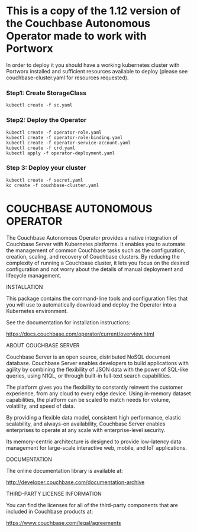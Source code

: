 # This is a copy of the 1.12 version of the Couchbase Autonomous Operator made to work with Portworx

In order to deploy it you should have a working kubernetes cluster with Portworx installed and sufficient resources available to deploy (please see couchbase-cluster.yaml for resources requested). 

### Step1: Create StorageClass

```
kubectl create -f sc.yaml
```

### Step2: Deploy the Operator

```
kubectl create -f operator-role.yaml
kubectl create -f operator-role-binding.yaml
kubectl create -f operator-service-account.yaml
kubectl create -f crd.yaml
kubectl apply -f operator-deployment.yaml
```

### Step 3: Deploy your cluster
```
kubectl create -f secret.yaml
kc create -f couchbase-cluster.yaml
```

# COUCHBASE AUTONOMOUS OPERATOR

The Couchbase Autonomous Operator provides a native integration of Couchbase
Server with Kubernetes platforms. It enables you to automate the management of
common Couchbase tasks such as the configuration, creation, scaling, and
recovery of Couchbase clusters. By reducing the complexity of running a
Couchbase cluster, it lets you focus on the desired configuration and not worry
about the details of manual deployment and lifecycle management.


INSTALLATION

This package contains the command-line tools and configuration files that you
will use to automatically download and deploy the Operator into a Kubernetes
environment.

See the documentation for installation instructions:

https://docs.couchbase.com/operator/current/overview.html


ABOUT COUCHBASE SERVER

Couchbase Server is an open source, distributed NoSQL document database.
Couchbase Server enables developers to build applications with agility by
combining the flexibility of JSON data with the power of SQL-like queries, using
N1QL, or through built-in full-text search capabilities.

The platform gives you the flexibility to constantly reinvent the customer
experience, from any cloud to every edge device. Using in-memory dataset
capabilities, the platform can be scaled to match needs for volume, volatility,
and speed of data.

By providing a flexible data model, consistent high performance, elastic
scalability, and always-on availability, Couchbase Server enables enterprises to
operate at any scale with enterprise-level security.

Its memory-centric architecture is designed to provide low-latency data
management for large-scale interactive web, mobile, and IoT applications.


DOCUMENTATION

The online documentation library is available at:

http://developer.couchbase.com/documentation-archive


THIRD-PARTY LICENSE INFORMATION

You can find the licenses for all of the third-party components that are
included in Couchbase products at:

https://www.couchbase.com/legal/agreements
